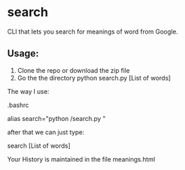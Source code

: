# search
CLI that lets you search for meanings of word from Google. 

## Usage:
1. Clone the repo or download the zip file
2. Go the the directory python search.py [List of words]

The way I use:

.bashrc

alias search="python <Path to the directory>/search.py "

after that we can just type:

search [List of words]


Your History is maintained in the file meanings.html

